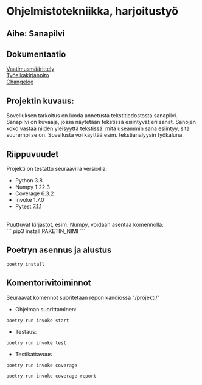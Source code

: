 # Ohjelmistotekniikka, harjoitustyö

## Aihe: Sanapilvi

## Dokumentaatio
[Vaatimusmäärittely](https://github.com/martinmkp/ot-harjoitustyo/blob/main/projekti/dokumentaatio/vaatimusmaarittely.md)
<br />
[Työaikakirjanpito](https://github.com/martinmkp/ot-harjoitustyo/blob/main/projekti/dokumentaatio/tyoaikakirjanpito.md)
<br />
[Changelog](https://github.com/martinmkp/ot-harjoitustyo/blob/main/projekti/dokumentaatio/changelog.md)


## Projektin kuvaus:
Sovelluksen tarkoitus on luoda annetusta tekstitiedostosta sanapilvi.
Sanapilvi on kuvaaja, jossa näytetään tekstissä esiintyvät eri sanat.
Sanojen koko vastaa niiden yleisyyttä tekstissä: mitä useammin sana esiintyy,
sitä suurempi se on. Sovellusta voi käyttää esim. tekstianalyysin työkaluna.

## Riippuvuudet
Projekti on testattu seuraavilla versioilla:
* Python 3.8
* Numpy 1.22.3
* Coverage 6.3.2
* Invoke 1.7.0
* Pytest 7.1.1
<br />
Puuttuvat kirjastot, esim. Numpy, voidaan asentaa komennolla: <br />
```
pip3 install PAKETIN_NIMI
```

## Poetryn asennus ja alustus
```
poetry install
```


## Komentorivitoiminnot
Seuraavat komennot suoritetaan repon kandiossa "/projekti/"
* Ohjelman suorittaminen:
```
poetry run invoke start
```
* Testaus:
```
poetry run invoke test
```
* Testikattavuus
```
poetry run invoke coverage
```
```
poetry run invoke coverage-report
```

